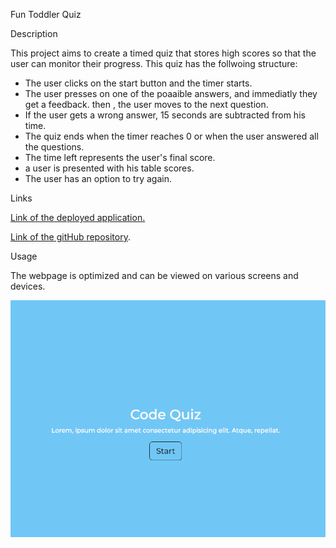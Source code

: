 Fun Toddler Quiz

Description

This project aims to create a timed quiz that stores high scores so that the user can monitor their progress. This quiz has the follwoing structure:

- The user clicks on the start button and the timer starts.
- The user presses on one of the poaaible answers, and immediatly they get a feedback. then , the user moves to the next question.
- If the user gets a wrong answer, 15 seconds are subtracted from his time.
- The quiz ends when the timer reaches 0 or when the user answered all the questions.
- The time left represents the user's final score.
- a user is presented with his table scores.
- The user has an option to try again.

Links

[Link of the deployed application.](https://lizas2022.github.io/Quiz1/)

[Link of the gitHub repository](https://github.com/LizaS2022/Quiz1.git).

Usage

The webpage is optimized and can be viewed on various screens and devices.

![1681242529565](image/README/1681242529565.png)

